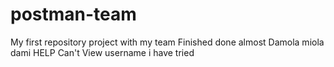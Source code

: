 # postman-team
My first repository project with my team
Finished 
done
almost
Damola
miola
dami
HELP
Can't View
username
i have tried